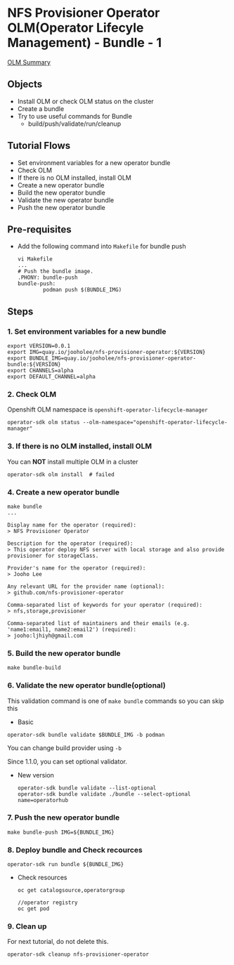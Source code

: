 # NFS Provisioner Operator OLM(Operator Lifecyle Management) - Bundle - 1
[OLM Summary](Tutorial-6-Operator-OLM-Summary.md#Bundle)

## Objects
- Install OLM or check OLM status on the cluster
- Create a bundle
- Try to use useful commands for Bundle
  - build/push/validate/run/cleanup



## Tutorial Flows
- Set environment variables for a new operator bundle
- Check OLM 
- If there is no OLM installed, install OLM
- Create a new operator bundle
- Build the new operator bundle
- Validate the new operator bundle
- Push the new operator bundle


## Pre-requisites

- Add the following command into `Makefile` for bundle push
  ~~~
  vi Makefile
  ...
  # Push the bundle image.
  .PHONY: bundle-push
  bundle-push:
          podman push $(BUNDLE_IMG)
  ~~~

## Steps

### 1. Set environment variables for a new bundle

~~~
export VERSION=0.0.1
export IMG=quay.io/jooholee/nfs-provisioner-operator:${VERSION}
export BUNDLE_IMG=quay.io/jooholee/nfs-provisioner-operator-bundle:${VERSION}
export CHANNELS=alpha
export DEFAULT_CHANNEL=alpha
~~~


### 2. Check OLM 
Openshift OLM namespace is `openshift-operator-lifecycle-manager`

~~~
operator-sdk olm status --olm-namespace="openshift-operator-lifecycle-manager"
~~~

### 3. If there is no OLM installed, install OLM
You can **NOT** install multiple OLM in a cluster
~~~
operator-sdk olm install  # failed
~~~

### 4. Create a new operator bundle
~~~
make bundle
...

Display name for the operator (required): 
> NFS Provisioner Operator

Description for the operator (required): 
> This operator deploy NFS server with local storage and also provide provisioner for storageClass.

Provider's name for the operator (required): 
> Jooho Lee

Any relevant URL for the provider name (optional): 
> github.com/nfs-provisioner-operator

Comma-separated list of keywords for your operator (required): 
> nfs,storage,provisioner                            

Comma-separated list of maintainers and their emails (e.g. 'name1:email1, name2:email2') (required): 
> jooho:ljhiyh@gmail.com
~~~

### 5. Build the new operator bundle
~~~
make bundle-build 
~~~

### 6. Validate the new operator bundle(optional)
This validation command is one of `make bundle` commands so you can skip this

- Basic
~~~
operator-sdk bundle validate $BUNDLE_IMG -b podman
~~~
You can change build provider using `-b`

Since 1.1.0, you can set optional validator.
- New version
  ~~~
  operator-sdk bundle validate --list-optional
  operator-sdk bundle validate ./bundle --select-optional name=operatorhub
  ~~~
### 7. Push the new operator bundle
~~~
make bundle-push IMG=${BUNDLE_IMG}
~~~

### 8. Deploy bundle and Check recources
~~~
operator-sdk run bundle ${BUNDLE_IMG}
~~~

- Check resources
  ~~~
  oc get catalogsource,operatorgroup
  
  //operator registry
  oc get pod
  ~~~



### 9. Clean up
For next tutorial, do not delete this.

~~~
operator-sdk cleanup nfs-provisioner-operator
~~~




